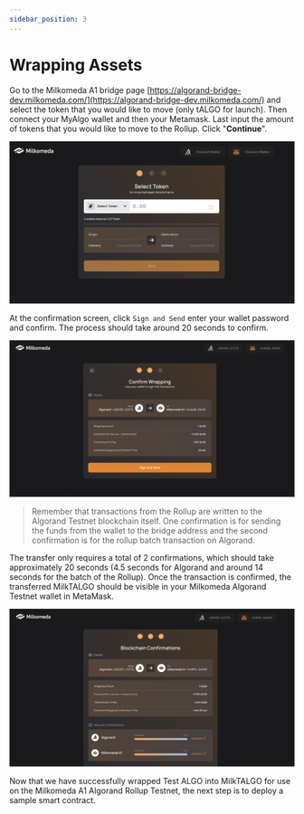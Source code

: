 ```yaml
---
sidebar_position: 3
---
```


# Wrapping Assets

Go to the Milkomeda A1 bridge page [https://algorand-bridge-dev.milkomeda.com/](https://algorand-bridge-dev.milkomeda.com/) and select the token that you would like to move (only tALGO for launch). Then connect your MyAlgo wallet and then your Metamask. Last input the amount of tokens that you would like to move to the Rollup. Click "**Continue**".

<img src="/img/algorand-wrapping-assets.png" className="img-full" alt="" />

At the confirmation screen, click `Sign and Send` enter your wallet password and confirm. The process should take around 20 seconds to confirm.

<img src="/img/algorand-wrapping-confirmation.png" className="img-full" alt="" />

> Remember that transactions from the Rollup are written to the Algorand Testnet blockchain itself. One confirmation is for sending the funds from the wallet to the bridge address and the second confirmation is for the rollup batch transaction on Algorand.

The transfer only requires a total of 2 confirmations, which should take approximately 20 seconds (4.5 seconds for Algorand and around 14 seconds for the batch of the Rollup). Once the transaction is confirmed, the transferred MilkTALGO should be visible in your Milkomeda Algorand Testnet wallet in MetaMask.

<img src="/img/algorand-blockchain-confirmation.png" className="img-full" alt="" />

Now that we have successfully wrapped Test ALGO into MilkTALGO for use on the Milkomeda A1 Algorand Rollup Testnet, the next step is to deploy a sample smart contract.
